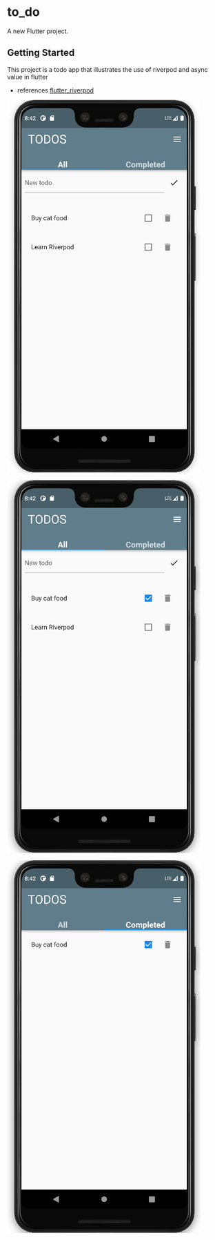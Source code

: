 # to_do

A new Flutter project.

## Getting Started

This project is a todo app that illustrates the use of riverpod and async value in flutter

- references [flutter_riverpod](https://pub.dev/packages/flutter_riverpod)

![screenshot](https://github.com/De-pitcher/todo/blob/main/screenshots/Screenshot%20from%202022-08-29%2020-42-28.png)


![screenshot](https://github.com/De-pitcher/todo/blob/main/screenshots/Screenshot%20from%202022-08-29%2020-42-49.png)


![screenshot](https://github.com/De-pitcher/todo/blob/main/screenshots/Screenshot%20from%202022-08-29%2020-42-54.png)